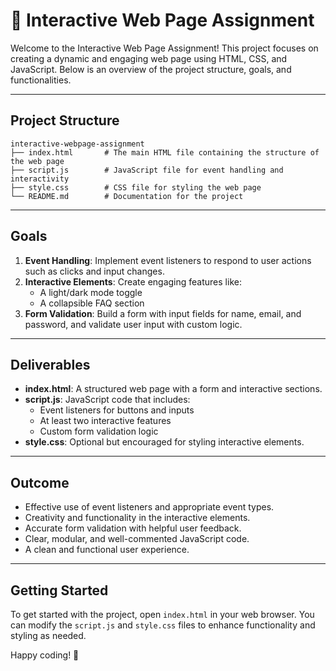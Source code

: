 # 🧠 Interactive Web Page Assignment

Welcome to the Interactive Web Page Assignment! This project focuses on creating a dynamic and engaging web page using HTML, CSS, and JavaScript. Below is an overview of the project structure, goals, and functionalities.

---

## Project Structure

```
interactive-webpage-assignment
├── index.html       # The main HTML file containing the structure of the web page
├── script.js        # JavaScript file for event handling and interactivity
├── style.css        # CSS file for styling the web page
└── README.md        # Documentation for the project
```

---

## Goals

1. **Event Handling**: Implement event listeners to respond to user actions such as clicks and input changes.
2. **Interactive Elements**: Create engaging features like:
   - A light/dark mode toggle
   - A collapsible FAQ section
3. **Form Validation**: Build a form with input fields for name, email, and password, and validate user input with custom logic.

---

## Deliverables

- **index.html**: A structured web page with a form and interactive sections.
- **script.js**: JavaScript code that includes:
  - Event listeners for buttons and inputs
  - At least two interactive features
  - Custom form validation logic
- **style.css**: Optional but encouraged for styling interactive elements.

---

## Outcome

- Effective use of event listeners and appropriate event types.
- Creativity and functionality in the interactive elements.
- Accurate form validation with helpful user feedback.
- Clear, modular, and well-commented JavaScript code.
- A clean and functional user experience.

---

## Getting Started

To get started with the project, open `index.html` in your web browser. You can modify the `script.js` and `style.css` files to enhance functionality and styling as needed.

Happy coding! 🚀